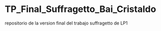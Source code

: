 # TP_Final_Suffragetto_Bai_Cristaldo
repositorio de la version final del trabajo suffragetto de LP1

